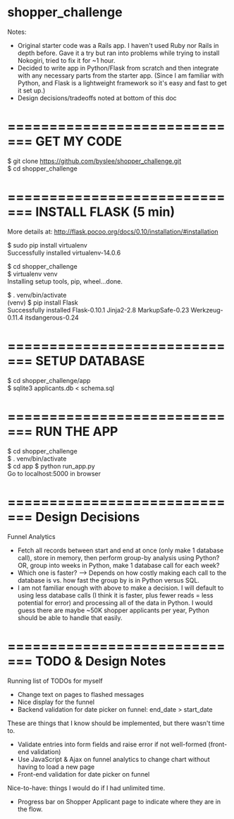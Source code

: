 # shopper_challenge

Notes:

* Original starter code was a Rails app. I haven't used Ruby nor Rails in depth before. Gave it a try but ran into problems while trying to install Nokogiri, tried to fix it for ~1 hour.
* Decided to write app in Python/Flask from scratch and then integrate with any necessary parts from the starter app. (Since I am familiar with Python, and Flask is a lightweight framework so it's easy and fast to get it set up.)
* Design decisions/tradeoffs noted at bottom of this doc



=============================
GET MY CODE
=============================
$ git clone https://github.com/byslee/shopper_challenge.git  
$ cd shopper_challenge  

=============================
INSTALL FLASK (5 min)
=============================

More details at: http://flask.pocoo.org/docs/0.10/installation/#installation  

$ sudo pip install virtualenv  
Successfully installed virtualenv-14.0.6  

$ cd shopper_challenge  
$ virtualenv venv  
Installing setup tools, pip, wheel...done.  

$ . venv/bin/activate  
(venv) $ pip install Flask  
Successfully installed Flask-0.10.1 Jinja2-2.8 MarkupSafe-0.23 Werkzeug-0.11.4 itsdangerous-0.24  

=============================
SETUP DATABASE
=============================
$ cd shopper_challenge/app  
$ sqlite3 applicants.db < schema.sql  

=============================
RUN THE APP
=============================
$ cd shopper_challenge  
$ . venv/bin/activate  
$ cd app
$ python run_app.py  
Go to localhost:5000 in browser  



=============================
Design Decisions
=============================

Funnel Analytics

* Fetch all records between start and end at once (only make 1 database call), store in memory, then perform group-by analysis using Python? OR, group into weeks in Python, make 1 database call for each week?
* Which one is faster? --> Depends on how costly making each call to the database is vs. how fast the group by is in Python versus SQL.
* I am not familiar enough with above to make a decision. I will default to using less database calls (I think it is faster, plus fewer reads = less potential for error) and processing all of the data in Python. I would guess there are maybe ~50K shopper applicants per year, Python should be able to handle that easily.

=============================
TODO & Design Notes
=============================

Running list of TODOs for myself

* Change text on pages to flashed messages
* Nice display for the funnel
* Backend validation for date picker on funnel: end_date > start_date

These are things that I know should be implemented, but there wasn't time to.

* Validate entries into form fields and raise error if not well-formed (front-end validation)
* Use JavaScript & Ajax on funnel analytics to change chart without having to load a new page
* Front-end validation for date picker on funnel

Nice-to-have: things I would do if I had unlimited time.

* Progress bar on Shopper Applicant page to indicate where they are in the flow.





